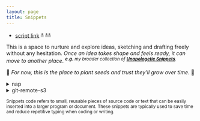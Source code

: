 ```yaml
---
layout: page
title: Snippets
---
```


- [script link](https://gist.githubusercontent.com/igorlima/90f67ef56912aa16306d9c4bd72b46c3/raw/snippets.sh)
  <sup>[+](https://gist.github.com/igorlima/90f67ef56912aa16306d9c4bd72b46c3#file-snippets-sh)</sup>
  <sup>[++](https://github.com/igorlima/unapologetic-thoughts/tree/master/snippets)</sup>

This is a space to nurture and explore ideas, sketching and drafting freely
without any hesitation. _Once an idea takes shape and feels ready, it can move to
another place_.
<i><sup>**e.g.** my broader collection of [**Unapologetic Snippets**](https://igorlima.github.io/unapologetic-snippets/docs/algorithms-and-data-structures/snippets).</sup></i>

🌱 _For now, this is the place to plant seeds and trust they’ll grow over time._ 🌱

<details markdown="block"><summary>nap</summary>

```sh
cd ~/workstation/github/unapologetic-thoughts/snippets
EDITOR=vim NAP_CONFIG=config.yaml nap
```
```sh
vim +"help ilima-help-snippets-code"
```


```sh
./snippets.sh <FOLDER>
./snippets.sh ~/.nap

./snippets.sh ~/workstation/github/unapologetic-snippets/docs/algorithms-data-structures/snippets

./snippets.sh ~/workstation/github/unapologetic-thoughts/snippets
```

-----

```sh
mkdir $(date +tmp-%Ya%mm%dd.%Hh%Mm%S)

# git clone --depth <depth> -b <branch> <repo_url>
git clone --depth 1 -b master https://github.com/igorlima/unapologetic-thoughts.git

git pull origin master --depth=1
git fetch --depth=1

git diff --no-color > patch.patch
```

- KEY BINDINGS
  - | Action                              | Key         |
    | ----------------------------------- | :---------: |
    | Create a new snippet                | `n`         |
    | Edit selected snippet (in $EDITOR)  | `e`         |
    | Copy selected snippet to clipboard  | `c`         |
    | Paste clipboard to selected snippet | `p`         |
    | Delete selected snippet             | `x`         |
    | Rename selected snippet             | `r`         |
    | Set folder of selected snippet      | `f`         |
    | Set language of selected snippet    | `L`         |
    | Move to next pane                   | `tab`       |
    | Move to previous pane               | `shift+tab` |
    | Search for snippets                 | `/`         |
    | Toggle help                         | `?`         |
    | Quit application                    | `q ctrl+c`  |
- INSTALLATION
  - `go install github.com/maaslalani/nap@main`
    - Github repo:
      - `https://github.com/maaslalani/nap`
- Compare JSON files
  - how to `vimdiff` or `diff` JSON files
    - `vim -d file1 [file2 ...]`
      ```sh
      vim -d <(cat snippets.json | jq . -) <(git show HEAD~1:./snippets.json | jq . -)

      # sorting by date
      vim -d <(cat snippets.json | jq ". | sort_by(.date)" -) <(git show HEAD~1:./snippets.json | jq ". | sort_by(.date)" -)
      ```
      ```sh
      vim -d <(git show f87d746:./snippets.json | jq . -) <(git show c147b39:./snippets.json | jq . -)
      ```
  - <details markdown="block"> <summary> JSON diff <i>online</i> </summary>

    - copy the current JSON
      - `cat snippets.json | pbcopy`
    - copy the previous JSON
      - `git show HEAD~1:./snippets.json | pbcopy`
    - links:
      - [https://semanticdiff.com/online-diff/json/](https://semanticdiff.com/online-diff/json/)
      - [https://jsoncompare.org/](https://jsoncompare.org/)
      - [https://jsondiff.com/](https://jsondiff.com/)
    </details>

--------
<!-- nap -->
</details>

<details markdown="block"><summary>git-remote-s3</summary>

<a id="git-remote-s3"></a>

- [ilima vim help file](https://gist.githubusercontent.com/igorlima/90f67ef56912aa16306d9c4bd72b46c3/raw/ilima-help-snippets.txt) <sup>[+](https://gist.github.com/igorlima/90f67ef56912aa16306d9c4bd72b46c3/#file-ilima-help-snippets-txt)</sup>

```sh
mkdir ~/workstation/git-remote-s3
cd ~/workstation/git-remote-s3
```

```sh
# python3 -m venv my-s3-git
# source my-s3-git/bin/activate
#
# pip3 show git-remote-s3
# pip3 index versions git-remote-s3
#
# pip3 install --no-cache --upgrade-strategy eager -I git-remote-s3==0.2.0
pip3 install git-remote-s3==0.2.0

# VIM dependencies plugin
pip3 install awscli==1.36.4
pip3 install click==8.1.7
pip3 install rich==13.9.4
```

```sh
# set ENV VAR in a way value is not saved to the history
# BASH
read -s -p "Enter the ACCESS KEY:"        AWS_ACCESS_KEY_ID
read -s -p "Enter the SECRET ACCESS KEY:" AWS_SECRET_ACCESS_KEY
# ZSH
read -rs PASSWORD
export PASSWORD
# ...
# HISTORY
export AWS_ACCESS_KEY_ID="XXXXXXXXXXXXXXXXXXXX"
export AWS_SECRET_ACCESS_KEY="xxxxxxxxxxxxxxxxxxxxxxxxxxxxxxxx"
```

--------
<!-- git-remote-s3 -->
</details>


<sub>Snippets code refers to small, reusable pieces of source code or text that can
be easily inserted into a larger program or document. These snippets are
typically used to save time and reduce repetitive typing when coding or
writing.</sub>
